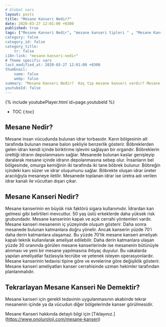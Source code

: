 ```yaml
---
# Global vars
layout: posts
title: "Mesane Kanseri Nedir?"
date: 2020-03-27 12:01:00 +0300
published: true
tags: ["Mesane Kanseri Nedir", "mesane kanseri tipleri " , "Mesane Kanseri neden olur" , "Mesane kanseri ve sigara", "Mesane Kanseri belirti", "Mesane kanseri teşhis", "Mesane kanseri evre", "Mesane kanseri tedavi", "Mesane kanseri ameliyatı", "Mesane kanseri kapalı ameliyatı" , "Mesane kanseri açık ameliyatı" , "Radikal sistektomi nedir", "Radikal sistektomi ameliyatı", "Radikal sistektomi", "Mesane Kanseri" , Bağırsaktan mesane yapılması", "Yapay mesane" , "Yapay mesane ameliyatı" , "Mesane kanseri radyoterapi" , "Mesane kanseri kemoterapi" , "Mesane kanseri ameliyatı komplikasyonları", " Mesane kanseri yan etkileri"]
category: false
category_id: false
category_title:
    tr: false
i18n-link: "mesane-kanseri-nedir"
# Theme specific vars
last_modified_at: 2020-03-27 12:01:00 +0300
thumbnail:
    name: false
    webp: false
summary: "Mesane Kanseri Nedir?  Kaç tip mesane kanseri vardır? Mesane kanseri ve sigara? Mesane Kanseri belirtileri? Mesane kanseri teşhisi? Mesane kanseri evreleri? Mesane kanseri tedavisi, Mesane kanseri ameliyatı, Radikal sistektomi nedir? Radikal sistektomi ameliyatı nasıl yapılır? Bağırsaktan mesane yapılması, Yapay mesane"
youtubeId: false
---
```

{% include youtubePlayer.html id=page.youtubeId %}

* TOC
{:toc}

## Mesane Nedir?

Mesane insan vücudunda bulunan idrar torbasıdır. Karın bölgesinin alt tarafında bulunan mesane balon şekliyle benzerlik gösterir. Böbreklerden gelen idrarı kendi içinde biriktirme işlevini sağlayan bir organdır. Böbreklerin ürettiği idrarın depolanmasını sağlar. Mesanede bulunan kaslar genişleyip daralarak mesane içinde idrarın depolanmasına sebep olur. İnsanların bel bölgesinde, omurga kemiğinin iki tarafında iki tane böbrek bulunur. Böbreğin içindeki kanı süzer ve idrar oluşumunu sağlar. Böbrekte oluşan idrar üreter aracılığıyla mesaneye iletilir. Mesanede toplanan idrar ise üretra adı verilen idrar kanalı ile vücuttan dışarı çıkar.

## Mesane Kanseri Nedir?

Mesane kanserinin en büyük risk faktörü sigara kullanımıdır. İdrardan kan gelmesi gibi belirtileri mevcuttur. 50 yaş üstü erkeklerde daha yüksek risk grubundadır. Mesane kanserinin kapalı ve açık cerrahi yöntemleri vardır. Mesane kanseri mesanenin iç yüzeyinde oluşum gösterir. Daha sonra mesanede bulunan katmanlara doğru yönelir. Ancak kanserin yüzde 70’i daha derin katmanlara ulaşamaz. Bu yüzde 70’lik mesane kanseri ameliyatı kapalı teknik kullanılarak ameliyat edilebilir. Daha derin katmanlara ulaşan yüzde 30 oranında görülen mesane kanserlerinde ise mesanenin bütünüyle alınması ve yeni bir mesane yapılmasına ihtiyaç duyulur. Bu vakalarda yapılan ameliyatlar fazlasıyla tecrübe ve yetenek isteyen operasyonlardır. Mesane kanserinin tedavisi tipine göre ve evrelerine göre değişiklik gösterir. Mesane kanseri ameliyatları kanser cerrahisinde uzman hekimler tarafından planlanmalıdır.

## Tekrarlayan Mesane Kanseri Ne Demektir?

Mesane kanseri için gerekli tedavinin uygulanmasının akabinde tekrar mesanenin içinde ya da vücudun diğer bölgelerinde kanser görülmesidir.


Mesane Kanseri hakkında detaylı bilgi için [Tıklayınız.] (https://www.onoluroloji.com/mesane-kanseri)
